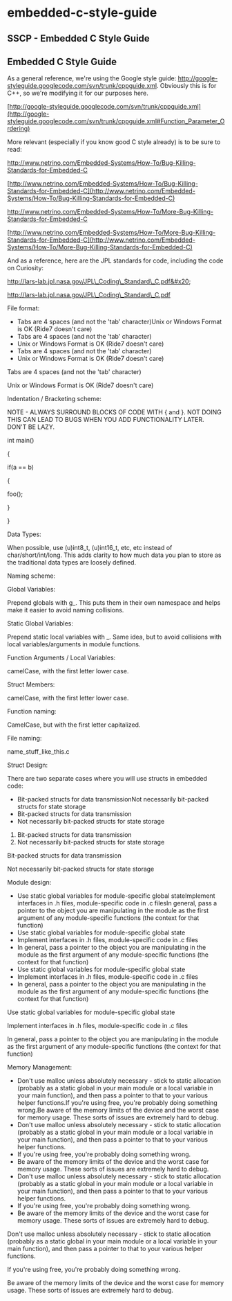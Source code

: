 # embedded-c-style-guide

## SSCP - Embedded C Style Guide

## Embedded C Style Guide

As a general reference, we're using the Google style guide: http://google-styleguide.googlecode.com/svn/trunk/cppguide.xml.  Obviously this is for C++, so we're modifying it for our purposes here.

[http://google-styleguide.googlecode.com/svn/trunk/cppguide.xml](http://google-styleguide.googlecode.com/svn/trunk/cppguide.xml#Function_Parameter_Ordering)

More relevant (especially if you know good C style already) is to be sure to read:

http://www.netrino.com/Embedded-Systems/How-To/Bug-Killing-Standards-for-Embedded-C

[http://www.netrino.com/Embedded-Systems/How-To/Bug-Killing-Standards-for-Embedded-C](http://www.netrino.com/Embedded-Systems/How-To/Bug-Killing-Standards-for-Embedded-C)

http://www.netrino.com/Embedded-Systems/How-To/More-Bug-Killing-Standards-for-Embedded-C

[http://www.netrino.com/Embedded-Systems/How-To/More-Bug-Killing-Standards-for-Embedded-C](http://www.netrino.com/Embedded-Systems/How-To/More-Bug-Killing-Standards-for-Embedded-C)

And as a reference, here are the JPL standards for code, including the code on Curiosity:

http://lars-lab.jpl.nasa.gov/JPL\_Coding\_Standard\_C.pdf&#x20;

[http://lars-lab.jpl.nasa.gov/JPL\_Coding\_Standard\_C.pdf ](http://lars-lab.jpl.nasa.gov/JPL_Coding_Standard_C.pdf)

File format:

* Tabs are 4 spaces (and not the 'tab' character)Unix or Windows Format is OK (Ride7 doesn't care)
* Tabs are 4 spaces (and not the 'tab' character)
* Unix or Windows Format is OK (Ride7 doesn't care)
* Tabs are 4 spaces (and not the 'tab' character)
* Unix or Windows Format is OK (Ride7 doesn't care)

Tabs are 4 spaces (and not the 'tab' character)

Unix or Windows Format is OK (Ride7 doesn't care)

Indentation / Bracketing scheme:

NOTE - ALWAYS SURROUND BLOCKS OF CODE WITH { and }.  NOT DOING THIS CAN LEAD TO BUGS WHEN YOU ADD FUNCTIONALITY LATER.  DON'T BE LAZY.

int main()

{

&#x20;   if(a == b)

&#x20;   {

&#x20;       foo();

&#x20;   }

}

Data Types:

When possible, use (u)int8\_t, (u)int16\_t, etc, etc instead of char/short/int/long.  This adds clarity to how much data you plan to store as the traditional data types are loosely defined.

Naming scheme:

Global Variables:

Prepend globals with g\_.  This puts them in their own namespace and helps make it easier to avoid naming collisions.

Static Global Variables:

Prepend static local variables with \_.  Same idea, but to avoid collisions with local variables/arguments in module functions.

Function Arguments / Local Variables:

camelCase, with the first letter lower case.

Struct Members:

camelCase, with the first letter lower case.

Function naming:

CamelCase, but with the first letter capitalized.

File naming:

name\_stuff\_like\_this.c

Struct Design:

There are two separate cases where you will use structs in embedded code:

* Bit-packed structs for data transmissionNot necessarily bit-packed structs for state storage
* Bit-packed structs for data transmission
* Not necessarily bit-packed structs for state storage

1. Bit-packed structs for data transmission
2. Not necessarily bit-packed structs for state storage

Bit-packed structs for data transmission

Not necessarily bit-packed structs for state storage

Module design:

* Use static global variables for module-specific global stateImplement interfaces in .h files, module-specific code in .c filesIn general, pass a pointer to the object you are manipulating in the module as the first argument of any module-specific functions (the context for that function)
* Use static global variables for module-specific global state
* Implement interfaces in .h files, module-specific code in .c files
* In general, pass a pointer to the object you are manipulating in the module as the first argument of any module-specific functions (the context for that function)
* Use static global variables for module-specific global state
* Implement interfaces in .h files, module-specific code in .c files
* In general, pass a pointer to the object you are manipulating in the module as the first argument of any module-specific functions (the context for that function)

Use static global variables for module-specific global state

Implement interfaces in .h files, module-specific code in .c files

In general, pass a pointer to the object you are manipulating in the module as the first argument of any module-specific functions (the context for that function)

Memory Management:

* Don't use malloc unless absolutely necessary - stick to static allocation (probably as a static global in your main module or a local variable in your main function), and then pass a pointer to that to your various helper functions.If you're using free, you're probably doing something wrong.Be aware of the memory limits of the device and the worst case for memory usage.  These sorts of issues are extremely hard to debug.
* Don't use malloc unless absolutely necessary - stick to static allocation (probably as a static global in your main module or a local variable in your main function), and then pass a pointer to that to your various helper functions.
* If you're using free, you're probably doing something wrong.
* Be aware of the memory limits of the device and the worst case for memory usage.  These sorts of issues are extremely hard to debug.
* Don't use malloc unless absolutely necessary - stick to static allocation (probably as a static global in your main module or a local variable in your main function), and then pass a pointer to that to your various helper functions.
* If you're using free, you're probably doing something wrong.
* Be aware of the memory limits of the device and the worst case for memory usage.  These sorts of issues are extremely hard to debug.

Don't use malloc unless absolutely necessary - stick to static allocation (probably as a static global in your main module or a local variable in your main function), and then pass a pointer to that to your various helper functions.

If you're using free, you're probably doing something wrong.

Be aware of the memory limits of the device and the worst case for memory usage.  These sorts of issues are extremely hard to debug.
